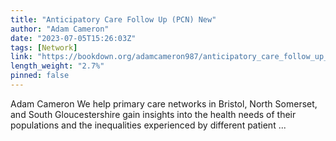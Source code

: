 ```yaml
---
title: "Anticipatory Care Follow Up (PCN) New"
author: "Adam Cameron"
date: "2023-07-05T15:26:03Z"
tags: [Network]
link: "https://bookdown.org/adamcameron987/anticipatory_care_follow_up_pcn_new/"
length_weight: "2.7%"
pinned: false
---
```


Adam Cameron We help primary care networks in Bristol, North Somerset, and South Gloucestershire gain insights into the health needs of their populations and the inequalities experienced by different patient ...
